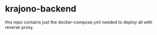 # krajono-backend
this repo contains just the docker-compose.yml needed to deploy all with reverse proxy.
